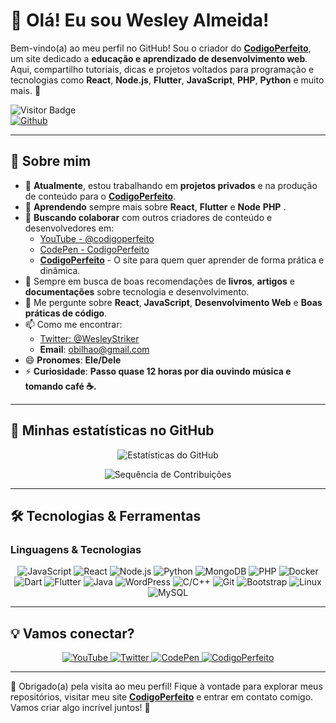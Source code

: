 # 👋 Olá! Eu sou Wesley Almeida!

Bem-vindo(a) ao meu perfil no GitHub! Sou o criador do **[CodigoPerfeito](https://codigoperfeito.com.br)**, um site dedicado a **educação e aprendizado de desenvolvimento web**. Aqui, compartilho tutoriais, dicas e projetos voltados para programação e tecnologias como **React**, **Node.js**, **Flutter**, **JavaScript**, **PHP**, **Python** e muito mais. 🚀

![Visitor Badge](https://visitor-badge.laobi.icu/badge?page_id=Codigoperfeito)  
[![Github](https://img.shields.io/github/followers/codigoperfeito?label=Follow&style=social)](https://github.com/codigoperfeito)

---

## 🚀 Sobre mim
- 🔭 **Atualmente**, estou trabalhando em **projetos privados** e na produção de conteúdo para o **[CodigoPerfeito](https://codigoperfeito.com.br)**.  
- 🌱 **Aprendendo** sempre mais sobre **React**, **Flutter** e **Node** **PHP** .  
- 👯 **Buscando colaborar** com outros criadores de conteúdo e desenvolvedores em:
  - [YouTube - @codigoperfeito](https://www.youtube.com/channel/UCTWnlBATwfYnz8rRWNeX1cQ)  
  - [CodePen - CodigoPerfeito](https://codepen.io/codigoperfeito)  
  - **[CodigoPerfeito](https://codigoperfeito.com.br)** - O site para quem quer aprender de forma prática e dinâmica.  
- 🤔 Sempre em busca de boas recomendações de **livros**, **artigos** e **documentações** sobre tecnologia e desenvolvimento.  
- 💬 Me pergunte sobre **React**, **JavaScript**, **Desenvolvimento Web** e **Boas práticas de código**.  
- 📫 Como me encontrar:
  - [Twitter: @WesleyStriker](https://twitter.com/wesleystriker)  
  - **Email**: obilhao@gmail.com  
- 😄 **Pronomes**: **Ele/Dele**  
- ⚡ **Curiosidade**: **Passo quase 12 horas por dia ouvindo música e tomando café ☕.**

---

## 🌟 Minhas estatísticas no GitHub

<p align="center">
  <!-- Estatísticas de Contribuição -->
  <img src="https://github-readme-stats.vercel.app/api?username=codigoperfeito&show_icons=true&theme=radical" alt="Estatísticas do GitHub">
</p>

<p align="center">
  <!-- Gráfico de Sequência -->
  <img src="https://github-readme-streak-stats.herokuapp.com/?user=codigoperfeito&theme=radical" alt="Sequência de Contribuições">
</p>

---

## 🛠️ Tecnologias & Ferramentas

### Linguagens & Tecnologias

<div align="center">
  <img src="https://img.shields.io/badge/JavaScript-FFEB3B?style=for-the-badge&logo=JavaScript&logoColor=black" alt="JavaScript">
  <img src="https://img.shields.io/badge/React-61DAFB?style=for-the-badge&logo=React&logoColor=black" alt="React">
  <img src="https://img.shields.io/badge/Node.js-339933?style=for-the-badge&logo=Node.js&logoColor=white" alt="Node.js">
  <img src="https://img.shields.io/badge/Python-3776AB?style=for-the-badge&logo=Python&logoColor=white" alt="Python">
  <img src="https://img.shields.io/badge/MongoDB-47A248?style=for-the-badge&logo=MongoDB&logoColor=white" alt="MongoDB">
  <img src="https://img.shields.io/badge/PHP-777BB4?style=for-the-badge&logo=PHP&logoColor=white" alt="PHP">
  <img src="https://img.shields.io/badge/Docker-2496ED?style=for-the-badge&logo=Docker&logoColor=white" alt="Docker">
  <img src="https://img.shields.io/badge/Dart-0175C2?style=for-the-badge&logo=Dart&logoColor=white" alt="Dart">
  <img src="https://img.shields.io/badge/Flutter-02569B?style=for-the-badge&logo=Flutter&logoColor=white" alt="Flutter">
  <img src="https://img.shields.io/badge/Java-007396?style=for-the-badge&logo=Java&logoColor=white" alt="Java">
  <img src="https://img.shields.io/badge/WordPress-21759B?style=for-the-badge&logo=WordPress&logoColor=white" alt="WordPress">
  <img src="https://img.shields.io/badge/C/C++-A8B9CC?style=for-the-badge&logo=C&logoColor=white" alt="C/C++">
  <img src="https://img.shields.io/badge/Git-F05032?style=for-the-badge&logo=Git&logoColor=white" alt="Git">
  <img src="https://img.shields.io/badge/Bootstrap-563D7C?style=for-the-badge&logo=Bootstrap&logoColor=white" alt="Bootstrap">
  <img src="https://img.shields.io/badge/Linux-FCC624?style=for-the-badge&logo=Linux&logoColor=black" alt="Linux">
  <img src="https://img.shields.io/badge/MySQL-4479A1?style=for-the-badge&logo=MySQL&logoColor=white" alt="MySQL">
</div>

---

## 💡 Vamos conectar?

<div align="center">
  <a href="https://www.youtube.com/channel/UCTWnlBATwfYnz8rRWNeX1cQ">
    <img src="https://img.shields.io/badge/-YouTube-red?style=for-the-badge&logo=YouTube&logoColor=white" alt="YouTube">
  </a>
  <a href="https://twitter.com/wesleystriker">
    <img src="https://img.shields.io/badge/-Twitter-blue?style=for-the-badge&logo=Twitter&logoColor=white" alt="Twitter">
  </a>
  <a href="https://codepen.io/codigoperfeito">
    <img src="https://img.shields.io/badge/-CodePen-black?style=for-the-badge&logo=CodePen&logoColor=white" alt="CodePen">
  </a>
  <a href="https://codigoperfeito.com.br">
    <img src="https://img.shields.io/badge/-CodigoPerfeito-blue?style=for-the-badge&logo=GoogleChrome&logoColor=white" alt="CodigoPerfeito">
  </a>
</div>

---

🎉 Obrigado(a) pela visita ao meu perfil! Fique à vontade para explorar meus repositórios, visitar meu site **[CodigoPerfeito](https://codigoperfeito.com.br)** e entrar em contato comigo. Vamos criar algo incrível juntos! 🚀
